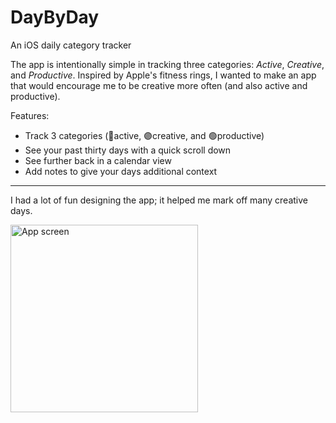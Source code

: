 # DayByDay
An iOS daily category tracker


The app is intentionally simple in tracking three categories: *Active*, *Creative*, and *Productive*.
Inspired by Apple's fitness rings, I wanted to make an app that would encourage me to be creative more often (and also active and productive).

Features:
- Track 3 categories (🔴active, 🟣creative, and 🟢productive)
- See your past thirty days with a quick scroll down
- See further back in a calendar view
- Add notes to give your days additional context

---

I had a lot of fun designing the app; it helped me mark off many creative days.

<img width="300" alt="App screen" src="https://user-images.githubusercontent.com/42399205/223584859-da9af311-d18d-4b80-90ac-e4467a20b723.png">
